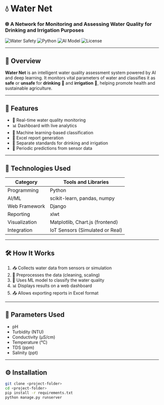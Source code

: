 # 💧 Water Net  
### 🌐 A Network for Monitoring and Assessing Water Quality for Drinking and Irrigation Purposes

![Water Safety](https://img.shields.io/badge/Water%20Safety-High-blue)
![Python](https://img.shields.io/badge/Made%20with-Python-blue)
![AI Model](https://img.shields.io/badge/AI%20Model-Deployed-success)
![License](https://img.shields.io/badge/License-MIT-green)

---

## 📘 Overview

**Water Net** is an intelligent water quality assessment system powered by AI and deep learning. It monitors vital parameters of water and classifies it as **safe** or **unsafe** for **drinking** 🚰 and **irrigation** 🌾, helping promote health and sustainable agriculture.

---

## 🚀 Features

- 🧪 Real-time water quality monitoring  
- 📊 Dashboard with live analytics  
- 🤖 Machine learning-based classification  
- 📁 Excel report generation  
- 🌱 Separate standards for drinking and irrigation  
- 🔄 Periodic predictions from sensor data  

---

## 🧠 Technologies Used

| Category         | Tools and Libraries                |
|------------------|------------------------------------|
| Programming      | Python                             |
| AI/ML            | scikit-learn, pandas, numpy        |
| Web Framework    | Django                             |
| Reporting        | xlwt                               |
| Visualization    | Matplotlib, Chart.js (frontend)    |
| Integration      | IoT Sensors (Simulated or Real)    |

---

## 🛠️ How It Works

1. 📥 Collects water data from sensors or simulation  
2. 🧹 Preprocesses the data (cleaning, scaling)  
3. 🤖 Uses ML model to classify the water quality  
4. 📊 Displays results on a web dashboard  
5. 📤 Allows exporting reports in Excel format  

---

## 📐 Parameters Used

- pH  
- Turbidity (NTU)  
- Conductivity (µS/cm)  
- Temperature (°C)  
- TDS (ppm)  
- Salinity (ppt)  

---

## ⚙️ Installation

```bash
git clone <project-folder>
cd <project-folder>
pip install -r requirements.txt
python manage.py runserver
